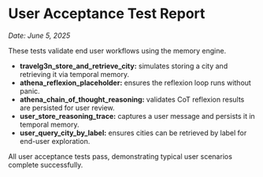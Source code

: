 # User Acceptance Test Report

*Date: June 5, 2025*

These tests validate end user workflows using the memory engine.

- **travelg3n_store_and_retrieve_city:** simulates storing a city and retrieving it via temporal memory.
- **athena_reflexion_placeholder:** ensures the reflexion loop runs without panic.
- **athena_chain_of_thought_reasoning:** validates CoT reflexion results are persisted for user review.
- **user_store_reasoning_trace:** captures a user message and persists it in temporal memory.
- **user_query_city_by_label:** ensures cities can be retrieved by label for end-user exploration.

All user acceptance tests pass, demonstrating typical user scenarios complete successfully.
